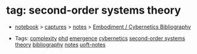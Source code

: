 
# tag: second-order systems theory

 * [notebook](../content/notebook.md) > [captures](../content/notebook/captures.md) > [notes](../content/notebook/captures/notes.md) >  [Embodiment / Cybernetics Bibliography](../content/notebook/captures/notes/uoft-note-cibernetics-bibliography.md)

  * Tags:  <a class="tag" href="#!tags/complexity.md">complexity</a>  <a class="tag" href="#!tags/phd.md">phd</a>  <a class="tag" href="#!tags/emergence.md">emergence</a>  <a class="tag" href="#!tags/cybernetics.md">cybernetics</a>  <a class="tag" href="#!tags/second-order systems theory.md">second-order systems theory</a>  <a class="tag" href="#!tags/bibliography.md">bibliography</a>  <a class="tag" href="#!tags/notes.md">notes</a>  <a class="tag" href="#!tags/uoft-notes.md">uoft-notes</a>